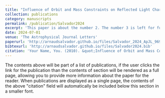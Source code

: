 ```yaml
---
title: "Influence of Orbit and Mass Constraints on Reflected Light Characterization of Directly Imaged Rocky Exoplanets"
collection: publications
category: manuscripts
permalink: /publication/Salvador2024
excerpt: 'This paper is about the number 2. The number 3 is left for future work.'
date: 2024-07-01
venue: 'The Astrophysical Journal Letters'
paperurl: 'http://arnaudsalvador.github.io/files/Salvador_2024_ApJL_969_L22.pdf'
bibtexurl: 'http://arnaudsalvador.github.io/files/Salvador2024.bib'
citation: 'Your Name, You. (2010). &quot;Influence of Orbit and Mass Constraints on Reflected Light Characterization of Directly Imaged Rocky Exoplanets.&quot; <i>The Astrophysical Journal Letters</i>. 1(2).'
---
```


The contents above will be part of a list of publications, if the user clicks the link for the publication than the contents of section will be rendered as a full page, allowing you to provide more information about the paper for the reader. When publications are displayed as a single page, the contents of the above "citation" field will automatically be included below this section in a smaller font.